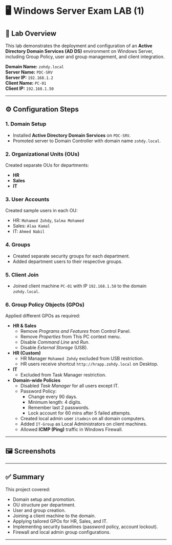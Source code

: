 # 🖥️ Windows Server Exam LAB (1)

## 📌 Lab Overview
This lab demonstrates the deployment and configuration of an **Active Directory Domain Services (AD DS)** environment on Windows Server, including Group Policy, user and group management, and client integration.  

**Domain Name:** `zohdy.local`  
**Server Name:** `PDC-SRV`  
**Server IP:** `192.168.1.2`  
**Client Name:** `PC-01`  
**Client IP:** `192.168.1.50`  

---

## ⚙️ Configuration Steps

### 1. Domain Setup
- Installed **Active Directory Domain Services** on `PDC-SRV`.  
- Promoted server to Domain Controller with domain name `zohdy.local`.

### 2. Organizational Units (OUs)
Created separate OUs for departments:
- **HR**
- **Sales**
- **IT**

### 3. User Accounts
Created sample users in each OU:
- HR: `Mohamed Zohdy`, `Salma Mohamed`
- Sales: `Alaa Kamal`
- IT: `Ahmed Nabil`

### 4. Groups
- Created separate security groups for each department.  
- Added department users to their respective groups.

### 5. Client Join
- Joined client machine `PC-01` with IP `192.168.1.50` to the domain `zohdy.local`.

### 6. Group Policy Objects (GPOs)
Applied different GPOs as required:
- **HR & Sales**
  - Remove *Programs and Features* from Control Panel.  
  - Remove *Properties* from This PC context menu.  
  - Disable *Command Line* and *Run*.  
  - Disable *External Storage* (USB).  
- **HR (Custom)**
  - HR Manager `Mohamed Zohdy` excluded from USB restriction.  
  - HR users receive shortcut `http://hrapp.zohdy.local` on Desktop.  
- **IT**
  - Excluded from Task Manager restriction.  
- **Domain-wide Policies**
  - Disabled *Task Manager* for all users except IT.  
  - Password Policy:
    - Change every 90 days.  
    - Minimum length: 4 digits.  
    - Remember last 2 passwords.  
    - Lock account for 60 mins after 5 failed attempts.  
  - Created local admin user `itadmin` on all domain computers.  
  - Added `IT-Group` as Local Administrators on client machines.  
  - Allowed **ICMP (Ping)** traffic in Windows Firewall.  

---

## 🖼️ Screenshots

---

## ✅ Summary
This project covered:
- Domain setup and promotion.  
- OU structure per department.  
- User and group creation.  
- Joining a client machine to the domain.  
- Applying tailored GPOs for HR, Sales, and IT.  
- Implementing security baselines (password policy, account lockout).  
- Firewall and local admin group configurations.  

---
